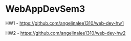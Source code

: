 # WebAppDevSem3

HW1 - https://github.com/angelinalee1310/web-dev-hw1

HW2 - https://github.com/angelinalee1310/web-dev-hw2
